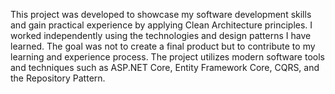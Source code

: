 This project was developed to showcase my software development skills and gain practical experience by applying Clean Architecture principles. I worked independently using the technologies and design patterns I have learned. The goal was not to create a final product but to contribute to my learning and experience process. The project utilizes modern software tools and techniques such as ASP.NET Core, Entity Framework Core, CQRS, and the Repository Pattern.
